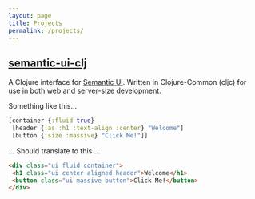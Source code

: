 ```yaml
---
layout: page
title: Projects
permalink: /projects/
---
```


## [semantic-ui-clj](https://github.com/brandoncorrea/semantic-ui-clj)

A Clojure interface for [Semantic UI](https://semantic-ui.com/).
Written in Clojure-Common (cljc) for use in both web and
server-size development.

Something like this...

````clojure
[container {:fluid true} 
 [header {:as :h1 :text-align :center} "Welcome"] 
 [button {:size :massive} "Click Me!"]]
````

... Should translate to this ...

````html
<div class="ui fluid container">
 <h1 class="ui center aligned header">Welcome</h1>
 <button class="ui massive button">Click Me!</button>
</div>
````

